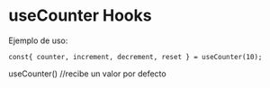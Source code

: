 # useCounter Hooks


Ejemplo de uso:
````
const{ counter, increment, decrement, reset } = useCounter(10);
````

useCounter() //recibe un valor por defecto